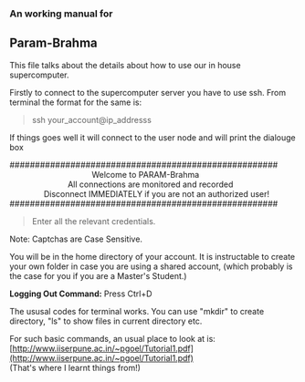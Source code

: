 ### An working manual for
##  Param-Brahma

This file talks about the details about how to use our in house supercomputer.

Firstly to connect to the supercomputer server you have to use ssh. 
From terminal the format for the same is:

> ssh your_account@ip_addresss

If things goes well it will connect to the user node and will print the dialouge box

#####################################################
 <br /> &emsp;&emsp;&emsp;&emsp;&emsp;&emsp;&emsp;&emsp;&emsp;&emsp;   Welcome to PARAM-Brahma                                
&emsp;&emsp;&emsp;&emsp;&emsp;&emsp;&emsp;   All connections are monitored and recorded                      
&emsp;&emsp;&emsp;&emsp;    Disconnect IMMEDIATELY if you are not an authorized user!       
#####################################################

> Enter all the relevant credentials. 

Note: Captchas are Case Sensitive.

You will be in the home directory of your account. It is instructable to create your own folder in case you are using a shared account, 
(which probably is the case for you if you are a Master's Student.)

**Logging Out Command:** Press Ctrl+D

The ususal codes for terminal works. You can use "mkdir" to create directory, "ls" to show files in current directory etc.

For such basic commands, an usual place to look at is: [http://www.iiserpune.ac.in/~pgoel/Tutorial1.pdf](http://www.iiserpune.ac.in/~pgoel/Tutorial1.pdf)
 <br /> (That's where I learnt things from!)
